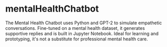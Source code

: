 # mentalHealthChatbot
The Mental Health Chatbot uses Python and GPT-2 to simulate empathetic conversations. Fine-tuned on a mental health dataset, it generates supportive replies and is built in Jupyter Notebook. Ideal for learning and prototyping, it's not a substitute for professional mental health care.
